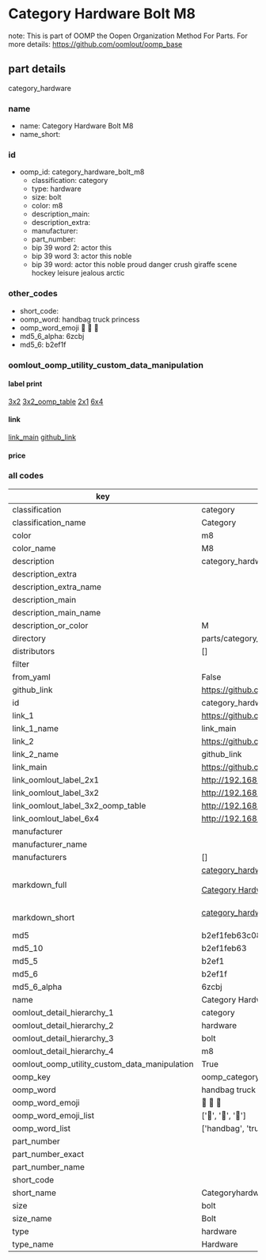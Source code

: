 # Category Hardware Bolt M8  

note: This is part of OOMP the Oopen Organization Method For Parts. For more details: https://github.com/oomlout/oomp_base

##  part details



category_hardware

### name
* name: Category Hardware Bolt M8
* name_short: 
### id
* oomp_id: category_hardware_bolt_m8
  * classification: category
  * type: hardware
  * size: bolt
  * color: m8
  * description_main: 
  * description_extra: 
  * manufacturer: 
  * part_number: 
  * bip 39 word 2: actor this
  * bip 39 word 3: actor this noble
  * bip 39 word: actor this noble proud danger crush giraffe scene hockey leisure jealous arctic

### other_codes
* short_code: 
* oomp_word: handbag truck princess
* oomp_word_emoji :handbag: :truck: :princess:
* md5_6_alpha: 6zcbj
* md5_6: b2ef1f






### oomlout_oomp_utility_custom_data_manipulation
#### label print
[3x2](http://192.168.1.245:1112/?label=oomp%206zcbj)
[3x2_oomp_table](http://192.168.1.107:1112/?label=oomp%206zcbj)
[2x1](http://192.168.1.242:1112/?label=oomp%206zcbj)
[6x4](http://192.168.1.55:1112/?label=oomp%206zcbj)    

#### link

[link_main](https://github.com/oomlout/oomlout_oomp_current_version_messy/tree/main/parts/category_hardware_bolt_m8) [github_link](https://github.com/oomlout/oomlout_oomp_part_src/tree/main/parts/category_hardware_bolt_m8)                             

#### price







### all codes 
| key | value |  
| --- | --- |  
| classification | category |  
| classification_name | Category |  
| color | m8 |  
| color_name | M8 |  
| description | category_hardware |  
| description_extra |  |  
| description_extra_name |  |  
| description_main |  |  
| description_main_name |  |  
| description_or_color | M  |  
| directory | parts/category_hardware_bolt_m8 |  
| distributors | [] |  
| filter |  |  
| from_yaml | False |  
| github_link | https://github.com/oomlout/oomlout_oomp_part_src/tree/main/parts/category_hardware_bolt_m8 |  
| id | category_hardware_bolt_m8 |  
| link_1 | https://github.com/oomlout/oomlout_oomp_current_version_messy/tree/main/parts/category_hardware_bolt_m8 |  
| link_1_name | link_main |  
| link_2 | https://github.com/oomlout/oomlout_oomp_part_src/tree/main/parts/category_hardware_bolt_m8 |  
| link_2_name | github_link |  
| link_main | https://github.com/oomlout/oomlout_oomp_current_version_messy/tree/main/parts/category_hardware_bolt_m8 |  
| link_oomlout_label_2x1 | http://192.168.1.242:1112/?label=oomp%206zcbj |  
| link_oomlout_label_3x2 | http://192.168.1.245:1112/?label=oomp%206zcbj |  
| link_oomlout_label_3x2_oomp_table | http://192.168.1.107:1112/?label=oomp%206zcbj |  
| link_oomlout_label_6x4 | http://192.168.1.55:1112/?label=oomp%206zcbj |  
| manufacturer |  |  
| manufacturer_name |  |  
| manufacturers | [] |  
| markdown_full | [category_hardware_bolt_m8](https://github.com/oomlout/oomlout_oomp_current_version_messy/tree/main/parts/category_hardware_bolt_m8)<br>[](https://github.com/oomlout/oomlout_oomp_current_version_messy/tree/main/parts/category_hardware_bolt_m8)<br>[Category Hardware Bolt M8](https://github.com/oomlout/oomlout_oomp_current_version_messy/tree/main/parts/category_hardware_bolt_m8)<br><br> |  
| markdown_short | [category_hardware_bolt_m8](https://github.com/oomlout/oomlout_oomp_current_version_messy/tree/main/parts/category_hardware_bolt_m8)<br><br> |  
| md5 | b2ef1feb63c08c44d41bbacd2b783015 |  
| md5_10 | b2ef1feb63 |  
| md5_5 | b2ef1 |  
| md5_6 | b2ef1f |  
| md5_6_alpha | 6zcbj |  
| name | Category Hardware Bolt M8 |  
| oomlout_detail_hierarchy_1 | category |  
| oomlout_detail_hierarchy_2 | hardware |  
| oomlout_detail_hierarchy_3 | bolt |  
| oomlout_detail_hierarchy_4 | m8 |  
| oomlout_oomp_utility_custom_data_manipulation | True |  
| oomp_key | oomp_category_hardware_bolt_m8 |  
| oomp_word | handbag truck princess |  
| oomp_word_emoji | :handbag: :truck: :princess: |  
| oomp_word_emoji_list | [':handbag:', ':truck:', ':princess:'] |  
| oomp_word_list | ['handbag', 'truck', 'princess'] |  
| part_number |  |  
| part_number_exact |  |  
| part_number_name |  |  
| short_code |  |  
| short_name | Categoryhardware |  
| size | bolt |  
| size_name | Bolt |  
| type | hardware |  
| type_name | Hardware |  
